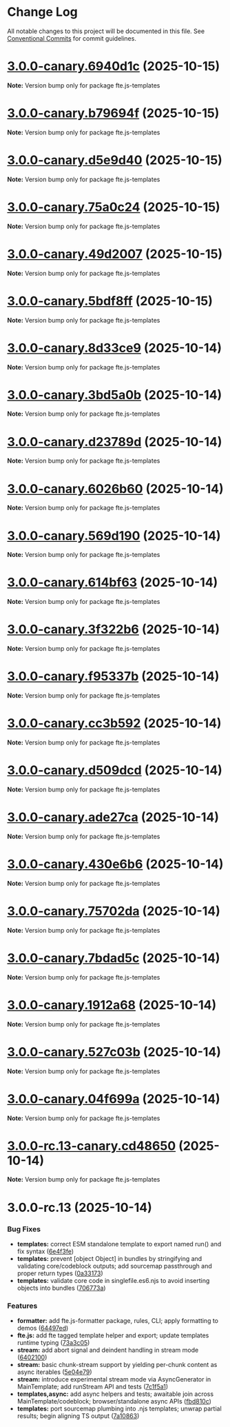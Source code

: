 # Change Log

All notable changes to this project will be documented in this file.
See [Conventional Commits](https://conventionalcommits.org) for commit guidelines.

# [3.0.0-canary.6940d1c](https://github.com/vedmalex/fte2/compare/v3.0.0-canary.b79694f...v3.0.0-canary.6940d1c) (2025-10-15)

**Note:** Version bump only for package fte.js-templates





# [3.0.0-canary.b79694f](https://github.com/vedmalex/fte2/compare/v3.0.0-canary.d5e9d40...v3.0.0-canary.b79694f) (2025-10-15)

**Note:** Version bump only for package fte.js-templates





# [3.0.0-canary.d5e9d40](https://github.com/vedmalex/fte2/compare/v3.0.0-canary.75a0c24...v3.0.0-canary.d5e9d40) (2025-10-15)

**Note:** Version bump only for package fte.js-templates





# [3.0.0-canary.75a0c24](https://github.com/vedmalex/fte2/compare/v3.0.0-canary.49d2007...v3.0.0-canary.75a0c24) (2025-10-15)

**Note:** Version bump only for package fte.js-templates





# [3.0.0-canary.49d2007](https://github.com/vedmalex/fte2/compare/v3.0.0-canary.5bdf8ff...v3.0.0-canary.49d2007) (2025-10-15)

**Note:** Version bump only for package fte.js-templates





# [3.0.0-canary.5bdf8ff](https://github.com/vedmalex/fte2/compare/v3.0.0-canary.8d33ce9...v3.0.0-canary.5bdf8ff) (2025-10-15)

**Note:** Version bump only for package fte.js-templates





# [3.0.0-canary.8d33ce9](https://github.com/vedmalex/fte2/compare/v3.0.0-canary.3bd5a0b...v3.0.0-canary.8d33ce9) (2025-10-14)

**Note:** Version bump only for package fte.js-templates





# [3.0.0-canary.3bd5a0b](https://github.com/vedmalex/fte2/compare/v3.0.0-canary.d23789d...v3.0.0-canary.3bd5a0b) (2025-10-14)

**Note:** Version bump only for package fte.js-templates





# [3.0.0-canary.d23789d](https://github.com/vedmalex/fte2/compare/v3.0.0-canary.6026b60...v3.0.0-canary.d23789d) (2025-10-14)

**Note:** Version bump only for package fte.js-templates





# [3.0.0-canary.6026b60](https://github.com/vedmalex/fte2/compare/v3.0.0-canary.569d190...v3.0.0-canary.6026b60) (2025-10-14)

**Note:** Version bump only for package fte.js-templates





# [3.0.0-canary.569d190](https://github.com/vedmalex/fte2/compare/v3.0.0-canary.614bf63...v3.0.0-canary.569d190) (2025-10-14)

**Note:** Version bump only for package fte.js-templates





# [3.0.0-canary.614bf63](https://github.com/vedmalex/fte2/compare/v3.0.0-canary.3f322b6...v3.0.0-canary.614bf63) (2025-10-14)

**Note:** Version bump only for package fte.js-templates





# [3.0.0-canary.3f322b6](https://github.com/vedmalex/fte2/compare/v3.0.0-canary.f95337b...v3.0.0-canary.3f322b6) (2025-10-14)

**Note:** Version bump only for package fte.js-templates





# [3.0.0-canary.f95337b](https://github.com/vedmalex/fte2/compare/v3.0.0-canary.cc3b592...v3.0.0-canary.f95337b) (2025-10-14)

**Note:** Version bump only for package fte.js-templates





# [3.0.0-canary.cc3b592](https://github.com/vedmalex/fte2/compare/v3.0.0-canary.d509dcd...v3.0.0-canary.cc3b592) (2025-10-14)

**Note:** Version bump only for package fte.js-templates





# [3.0.0-canary.d509dcd](https://github.com/vedmalex/fte2/compare/v3.0.0-canary.ade27ca...v3.0.0-canary.d509dcd) (2025-10-14)

**Note:** Version bump only for package fte.js-templates





# [3.0.0-canary.ade27ca](https://github.com/vedmalex/fte2/compare/v3.0.0-canary.430e6b6...v3.0.0-canary.ade27ca) (2025-10-14)

**Note:** Version bump only for package fte.js-templates





# [3.0.0-canary.430e6b6](https://github.com/vedmalex/fte2/compare/v3.0.0-canary.75702da...v3.0.0-canary.430e6b6) (2025-10-14)

**Note:** Version bump only for package fte.js-templates





# [3.0.0-canary.75702da](https://github.com/vedmalex/fte2/compare/v3.0.0-canary.7bdad5c...v3.0.0-canary.75702da) (2025-10-14)

**Note:** Version bump only for package fte.js-templates





# [3.0.0-canary.7bdad5c](https://github.com/vedmalex/fte2/compare/v3.0.0-canary.1912a68...v3.0.0-canary.7bdad5c) (2025-10-14)

**Note:** Version bump only for package fte.js-templates





# [3.0.0-canary.1912a68](https://github.com/vedmalex/fte2/compare/v3.0.0-canary.527c03b...v3.0.0-canary.1912a68) (2025-10-14)

**Note:** Version bump only for package fte.js-templates





# [3.0.0-canary.527c03b](https://github.com/vedmalex/fte2/compare/v3.0.0-canary.04f699a...v3.0.0-canary.527c03b) (2025-10-14)

**Note:** Version bump only for package fte.js-templates





# [3.0.0-canary.04f699a](https://github.com/vedmalex/fte2/compare/v3.0.0-rc.13-canary.cd48650...v3.0.0-canary.04f699a) (2025-10-14)

**Note:** Version bump only for package fte.js-templates





# [3.0.0-rc.13-canary.cd48650](https://github.com/vedmalex/fte2/compare/v3.0.0-rc.13...v3.0.0-rc.13-canary.cd48650) (2025-10-14)

**Note:** Version bump only for package fte.js-templates





# 3.0.0-rc.13 (2025-10-14)


### Bug Fixes

* **templates:** correct ESM standalone template to export named run() and fix syntax ([6e4f3fe](https://github.com/vedmalex/fte2/commit/6e4f3feb0e975d8fdd728624817fd69255019dba))
* **templates:** prevent [object Object] in bundles by stringifying and validating core/codeblock outputs; add sourcemap passthrough and proper return types ([0a33173](https://github.com/vedmalex/fte2/commit/0a33173e432b10dff5a059c959b95aa873036d94))
* **templates:** validate core code in singlefile.es6.njs to avoid inserting objects into bundles ([706773a](https://github.com/vedmalex/fte2/commit/706773acee9381567c8c23388c5f9e323b7c9054))


### Features

* **formatter:** add fte.js-formatter package, rules, CLI; apply formatting to demos ([64497ed](https://github.com/vedmalex/fte2/commit/64497ed13984abdaf7b92d28e519af62bef10256))
* **fte.js:** add fte tagged template helper and export; update templates runtime typing ([73a3c05](https://github.com/vedmalex/fte2/commit/73a3c05b263ce4991ed13d982394c68ae86677e7))
* **stream:** add abort signal and deindent handling in stream mode ([6402100](https://github.com/vedmalex/fte2/commit/6402100f3f1904f672b80c2653d163654ec8a336))
* **stream:** basic chunk-stream support by yielding per-chunk content as async iterables ([5e04e79](https://github.com/vedmalex/fte2/commit/5e04e79d5caf32e9ccbc85cee46829eba7da8fc1))
* **stream:** introduce experimental stream mode via AsyncGenerator in MainTemplate; add runStream API and tests ([7c1f5a1](https://github.com/vedmalex/fte2/commit/7c1f5a110583821853f8462c9d20dde2bbaeadeb))
* **templates,async:** add async helpers and tests; awaitable join across MainTemplate/codeblock; browser/standalone async APIs ([fbd810c](https://github.com/vedmalex/fte2/commit/fbd810c7a215ef4b69588254a492a3693b3b525c))
* **templates:** port sourcemap plumbing into .njs templates; unwrap partial results; begin aligning TS output ([7a10863](https://github.com/vedmalex/fte2/commit/7a10863ad3d79dc038e7eaeeead917c3cb925651))
